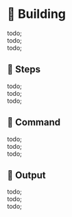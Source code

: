 # 🥑 Building

todo; <br/>
todo; <br/>
todo; <br/>

## 🥑 Steps

todo; <br/>
todo; <br/>
todo; <br/>

## 🥑 Command

todo; <br/>
todo; <br/>
todo; <br/>

## 🥑 Output

todo; <br/>
todo; <br/>
todo; <br/>
